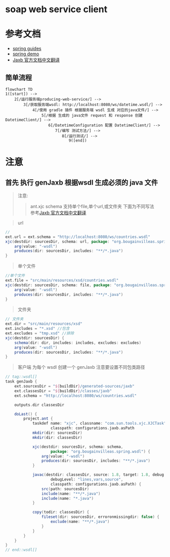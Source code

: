 # soap web service client

# 参考文档

- [spring guides](https://spring.io/guides/gs/gs-consuming-web-service/)
- [spring demo](https://github.com/spring-guides/gs-consuming-web-service)
- [Jaxb 官方文档中文翻译](https://wenku.baidu.com/view/8fd10ea601d276a20029bd64783e0912a3167c58.html)

## 简单流程

```mermaid
flowchart TD
1([start]) -->
    2[/运行服务端producing-web-service/] -->
        3[/获取服务端wsdl: http://localhost:8080/ws/datetime.wsdl/] -->
            4[/使用 gradle 插件 根据服务端 wsdl 生成 对应的java文件/] -->
                5[/根据 生成的 java文件 request 和 response 创建DatetimeClient/] -->
                   6[/DatetimeConfiguration 配置 DatetimeClient/] -->
                      7[/编写 测试方法/] -->
                         8[/运行测试/] -->
                            9([end])
```

# 注意

## 首先 执行 genJaxb 根据wsdl 生成必须的 java 文件

> 注意:
> > ant.xjc schema 支持单个file,单个url,或文件夹 下面为不同写法 \
> > 参考[Jaxb 官方文档中文翻译](https://wenku.baidu.com/view/8fd10ea601d276a20029bd64783e0912a3167c58.html)

> url

```groovy
//
ext.url = ext.schema = "http://localhost:8080/ws/countries.wsdl"
xjc(destdir: sourcesDir, schema: url, package: "org.bougainvilleas.spring.wsdl") {
    arg(value: "-wsdl")
    produces(dir: sourcesDir, includes: "**/*.java")
}
```

> 单个文件

```groovy
//单个文件
ext.file = "src/main/resources/xsd/countries.wsdl"
xjc(destdir: sourcesDir, schema: file, package: "org.bougainvilleas.spring.wsdl") {
    arg(value: "-wsdl")
    produces(dir: sourcesDir, includes: "**/*.java")
}
```

> 文件夹

```groovy
// 文件夹
ext.dir = "src/main/resources/xsd"
ext.includes = "*.xsd" //包含
ext.excludes = "tmp.xsd" //排除
xjc(destdir: sourcesDir) {
    schema(dir: dir, includes: includes, excludes: excludes)
    arg(value: "-wsdl")
    produces(dir: sourcesDir, includes: "**/*.java")
}
``` 

> 客户端 为每个 wsdl 创建一个 genJaxb 注意要设置不同包类路径

```groovy
// tag::wsdl[]
task genJaxb {
    ext.sourcesDir = "${buildDir}/generated-sources/jaxb"
    ext.classesDir = "${buildDir}/classes/jaxb"
    ext.schema = "http://localhost:8080/ws/countries.wsdl"

    outputs.dir classesDir

    doLast() {
        project.ant {
            taskdef name: "xjc", classname: "com.sun.tools.xjc.XJCTask",
                    classpath: configurations.jaxb.asPath
            mkdir(dir: sourcesDir)
            mkdir(dir: classesDir)

            xjc(destdir: sourcesDir, schema: schema,
                    package: "org.bougainvilleas.spring.wsdl") {
                arg(value: "-wsdl")
                produces(dir: sourcesDir, includes: "**/*.java")
            }

            javac(destdir: classesDir, source: 1.8, target: 1.8, debug: true,
                    debugLevel: "lines,vars,source",
                    classpath: configurations.jaxb.asPath) {
                src(path: sourcesDir)
                include(name: "**/*.java")
                include(name: "*.java")
            }

            copy(todir: classesDir) {
                fileset(dir: sourcesDir, erroronmissingdir: false) {
                    exclude(name: "**/*.java")
                }
            }
        }
    }
}
// end::wsdl[]
```